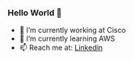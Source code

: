 ### Hello World 👋

- 🔭 I’m currently working at Cisco 
- 🌱 I’m currently learning AWS
- 📫 Reach me at: [Linkedin](https://www.linkedin.com/in/chase-chengtao-wang)

